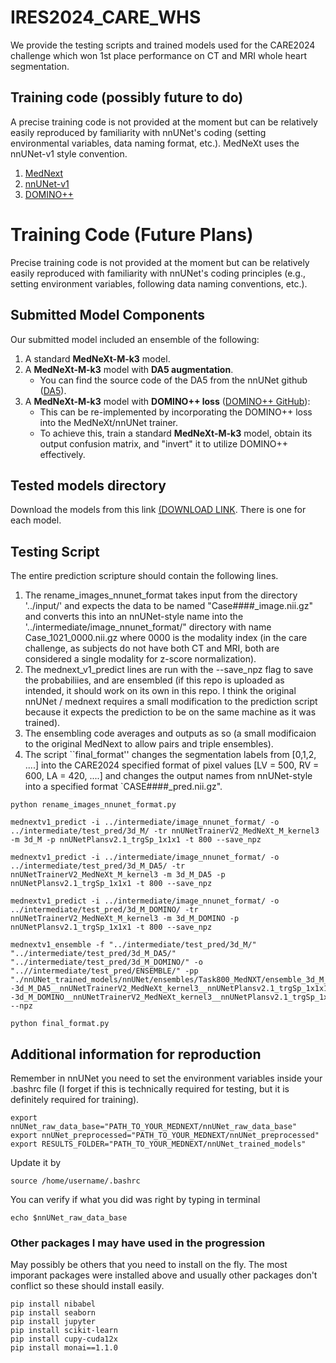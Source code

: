 # IRES2024_CARE_WHS

We provide the testing scripts and trained models used for the CARE2024 challenge which won 1st place performance on CT and MRI whole heart segmentation.

## Training code (possibly future to do)

A precise training code is not provided at the moment but can be relatively easily reproduced by familiarity with nnUNet's coding (setting environmental variables, data naming format, etc.). MedNeXt uses the nnUNet-v1 style convention. 

1. [MedNext](https://github.com/MIC-DKFZ/MedNeXt) 
2. [nnUNet-v1](https://github.com/MIC-DKFZ/nnUNet/tree/nnunetv1)
3. [DOMINO++](https://github.com/lab-smile/DOMINOPlusPlus)

# Training Code (Future Plans)

Precise training code is not provided at the moment but can be relatively easily reproduced with familiarity with nnUNet's coding principles (e.g., setting environment variables, following data naming conventions, etc.).


## Submitted Model Components
Our submitted model included an ensemble of the following:

1. A standard **MedNeXt-M-k3** model.
2. A **MedNeXt-M-k3** model with **DA5 augmentation**.
   - You can find the source code of the DA5 from the nnUNet github ([DA5](https://github.com/MIC-DKFZ/nnUNet/tree/nnunetv1/nnunet/training/network_training/nnUNet_variants/data_augmentation)).
3. A **MedNeXt-M-k3** model with **DOMINO++ loss** ([DOMINO++ GitHub](https://github.com/lab-smile/DOMINOPlusPlus)):  
   - This can be re-implemented by incorporating the DOMINO++ loss into the MedNeXt/nnUNet trainer.  
   - To achieve this, train a standard **MedNeXt-M-k3** model, obtain its output confusion matrix, and "invert" it to utilize DOMINO++ effectively.

## Tested models directory

Download the models from this link [(DOWNLOAD LINK](https://uflorida-my.sharepoint.com/:f:/g/personal/charlietran_ufl_edu/Epzq9x5BWXBBqXo-8nSgB2UBLCKcVO-brofrIiApuBushQ?e=Lu8b1F). There is one for each model.

## Testing Script 

The entire prediction scripture should contain the following lines. 
1. The rename_images_nnunet_format takes input from the directory '../input/' and expects the data to be named "Case####_image.nii.gz" and converts this into an nnUNet-style name into the '../intermediate/image_nnunet_format/" directory with name Case_1021_0000.nii.gz where 0000 is the modality index (in the care challenge, as subjects do not have both CT and MRI, both are considered a single modality for z-score normalization).
2. The mednext_v1_predict lines are run with the --save_npz flag to save the probabiliies, and are ensembled (if this repo is uploaded as intended, it should work on its own in this repo. I think the original nnUNet / mednext requires a small modification to the prediction script because it expects the prediction to be on the same machine as it was trained).
3. The ensembling code averages and outputs as so (a small modificaion to the original MedNext to allow pairs and triple ensembles).
4. The script ``final_format'' changes the segmentation labels from [0,1,2, ....] into the CARE2024 specified format of pixel values [LV = 500, RV = 600, LA = 420, ....] and changes the output names from nnUNet-style into a specified format `CASE####_pred.nii.gz". 

```
python rename_images_nnunet_format.py

mednextv1_predict -i ../intermediate/image_nnunet_format/ -o ../intermediate/test_pred/3d_M/ -tr nnUNetTrainerV2_MedNeXt_M_kernel3 -m 3d_M -p nnUNetPlansv2.1_trgSp_1x1x1 -t 800 --save_npz

mednextv1_predict -i ../intermediate/image_nnunet_format/ -o ../intermediate/test_pred/3d_M_DA5/ -tr nnUNetTrainerV2_MedNeXt_M_kernel3 -m 3d_M_DA5 -p nnUNetPlansv2.1_trgSp_1x1x1 -t 800 --save_npz

mednextv1_predict -i ../intermediate/image_nnunet_format/ -o ../intermediate/test_pred/3d_M_DOMINO/ -tr nnUNetTrainerV2_MedNeXt_M_kernel3 -m 3d_M_DOMINO -p nnUNetPlansv2.1_trgSp_1x1x1 -t 800 --save_npz

mednextv1_ensemble -f "../intermediate/test_pred/3d_M/" "../intermediate/test_pred/3d_M_DA5/" "../intermediate/test_pred/3d_M_DOMINO/" -o "..//intermediate/test_pred/ENSEMBLE/" -pp "./nnUNet_trained_models/nnUNet/ensembles/Task800_MedNXT/ensemble_3d_M__nnUNetTrainerV2_MedNeXt_kernel3__nnUNetPlansv2.1_trgSp_1x1x1--3d_M_DA5__nnUNetTrainerV2_MedNeXt_kernel3__nnUNetPlansv2.1_trgSp_1x1x1--3d_M_DOMINO__nnUNetTrainerV2_MedNeXt_kernel3__nnUNetPlansv2.1_trgSp_1x1x1/postprocessing.json" --npz

python final_format.py
```

## Additional information for reproduction

Remember in nnUNet you need to set the environment variables inside your .bashrc file (I forget if this is technically required for testing, but it is definitely required for training). 
```
export nnUNet_raw_data_base="PATH_TO_YOUR_MEDNEXT/nnUNet_raw_data_base"
export nnUNet_preprocessed="PATH_TO_YOUR_MEDNEXT/nnUNet_preprocessed"
export RESULTS_FOLDER="PATH_TO_YOUR_MEDNEXT/nnUNet_trained_models"
```

Update it by 
```
source /home/username/.bashrc
```
You can verify if what you did was right by typing in terminal
```
echo $nnUNet_raw_data_base
```

### Other packages I may have used in the progression
May possibly be others that you need to install on the fly. The most imporant packages were installed above and usually other packages don't conflict so these should install easily.
```
pip install nibabel
pip install seaborn
pip install jupyter 
pip install scikit-learn
pip install cupy-cuda12x
pip install monai==1.1.0
```


